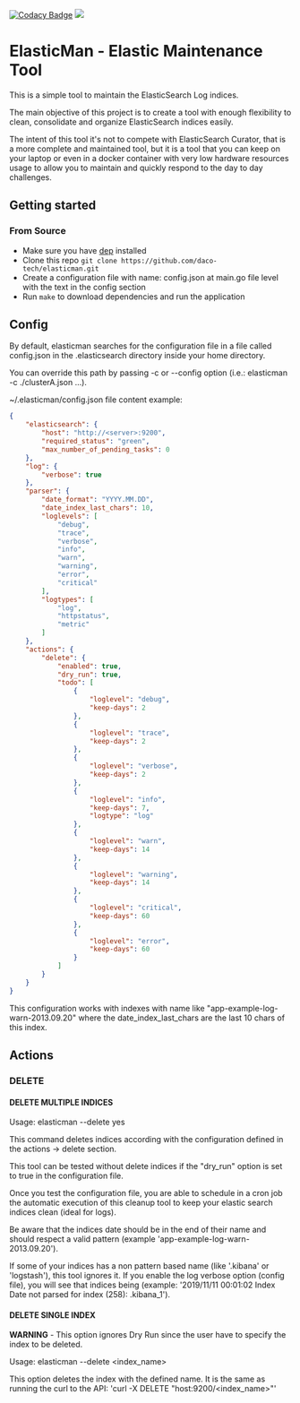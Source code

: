 [![Codacy Badge](https://api.codacy.com/project/badge/Grade/5f66fc949da24d148b2b7bb274d347e4)](https://www.codacy.com/manual/daco-tech/elasticman?utm_source=github.com&amp;utm_medium=referral&amp;utm_content=daco-tech/elasticman&amp;utm_campaign=Badge_Grade) ![](https://github.com/daco-tech/elasticman/workflows/ElasticMan-Build/badge.svg)

# ElasticMan - Elastic Maintenance Tool

This is a simple tool to maintain the ElasticSearch Log indices.

The main objective of this project is to create a tool with enough flexibility to clean, consolidate and organize ElasticSearch indices easily.

The intent of this tool it's not to compete with ElasticSearch Curator, that is a more complete and maintained tool, but it is a tool that you can keep on your laptop or even in a docker container with very low hardware resources usage to allow you to maintain and quickly respond to the day to day challenges.

## Getting started

### From Source

*   Make sure you have [dep](https://github.com/golang/dep) installed
*   Clone this repo `git clone https://github.com/daco-tech/elasticman.git`
*   Create a configuration file with name: config.json at main.go file level with the text in the config section
*   Run `make` to download dependencies and run the application

## Config

By default, elasticman searches for the configuration file in a file called config.json in the .elasticsearch directory inside your home directory.

You can override this path by passing -c or --config option (i.e.: elasticman -c ./clusterA.json ...).

~/.elasticman/config.json file content example:

``` json
{
    "elasticsearch": {
        "host": "http://<server>:9200",
        "required_status": "green",
        "max_number_of_pending_tasks": 0
    },
    "log": {
        "verbose": true
    },
    "parser": {
        "date_format": "YYYY.MM.DD",
        "date_index_last_chars": 10,
        "loglevels": [
            "debug",
            "trace",
            "verbose",
            "info",
            "warn",
            "warning",
            "error",
            "critical"
        ],
        "logtypes": [
            "log",
            "httpstatus",
            "metric"
        ]
    },
    "actions": {
        "delete": {
            "enabled": true,
            "dry_run": true,
            "todo": [
                {
                    "loglevel": "debug",
                    "keep-days": 2
                },
                {
                    "loglevel": "trace",
                    "keep-days": 2
                },
                {
                    "loglevel": "verbose",
                    "keep-days": 2
                },
                {
                    "loglevel": "info",
                    "keep-days": 7,
                    "logtype": "log"
                },
                {
                    "loglevel": "warn",
                    "keep-days": 14
                },
                {
                    "loglevel": "warning",
                    "keep-days": 14
                },
                {
                    "loglevel": "critical",
                    "keep-days": 60
                },
                {
                    "loglevel": "error",
                    "keep-days": 60
                }
            ]
        }
    }
}
```

This configuration works with indexes with name like "app-example-log-warn-2013.09.20" where the date_index_last_chars are the last 10 chars of this index.

## Actions

### DELETE 

#### DELETE MULTIPLE INDICES
Usage: elasticman --delete yes

This command deletes indices according with the configuration defined in the actions -> delete section. 

This tool can be tested without delete indices if the  "dry_run" option is set to true in the configuration file.

Once you test the configuration file, you are able to schedule in a cron job the automatic execution of this cleanup tool to keep your elastic search indices clean (ideal for logs).

Be aware that the indices date should be in the end of their name and should respect a valid pattern (example 'app-example-log-warn-2013.09.20').

If some of your indices has a non pattern based name (like '.kibana' or 'logstash'), this tool ignores it. If you enable the log verbose option (config file), you will see that indices being (example: '2019/11/11 00:01:02 Index Date not parsed for index (258): .kibana_1').

#### DELETE SINGLE INDEX
**WARNING** - This option ignores Dry Run since the user have to specify the index to be deleted.

Usage: elasticman --delete <index_name>

This option deletes the index with the defined name. It is the same as running the curl to the API: 'curl -X DELETE "host:9200/<index_name>"'
